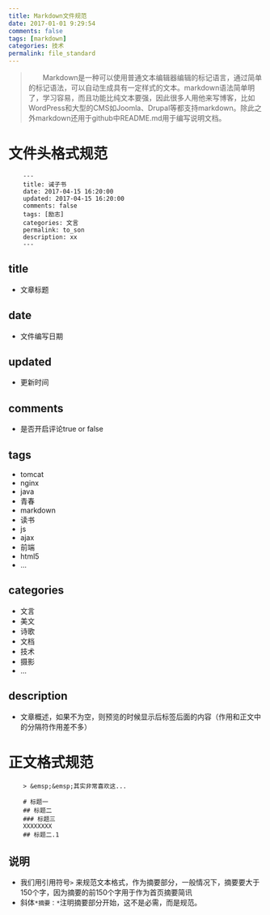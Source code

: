 ```yaml
---
title: Markdown文件规范
date: 2017-01-01 9:29:54
comments: false
tags: [markdown]
categories: 技术
permalink: file_standard
---
```

> &emsp;&emsp;Markdown是一种可以使用普通文本编辑器编辑的标记语言，通过简单的标记语法，可以自动生成具有一定样式的文本。markdown语法简单明了，学习容易，而且功能比纯文本要强，因此很多人用他来写博客，比如WordPress和大型的CMS如Joomla、Drupal等都支持markdown。除此之外markdown还用于github中README.md用于编写说明文档。

# 文件头格式规范
``` stylus
    ---
    title: 诫子书
    date: 2017-04-15 16:20:00
    updated: 2017-04-15 16:20:00
    comments: false
    tags: [励志]
    categories: 文言
    permalink: to_son
    description: xx
    ---
```
## title
 - 文章标题

## date
 - 文件编写日期
 
## updated
 - 更新时间

## comments
 - 是否开启评论true or false 

## tags
 - tomcat
 - nginx
 - java
 - 青春
 - markdown
 - 读书
 - js
 - ajax
 - 前端
 - html5
 - ...

## categories
 - 文言
 - 美文
 - 诗歌
 - 文档
 - 技术
 - 摄影
 - ...
## description
 - 文章概述，如果不为空，则预览的时候显示后标签后面的内容（作用和正文中的分隔符作用差不多）

# 正文格式规范
```
    > &emsp;&emsp;其实非常喜欢这...
    
    # 标题一
    ## 标题二
    ### 标题三    
    XXXXXXXX
    ## 标题二.1
```

## 说明
 - 我们用引用符号`>` 来规范文本格式，作为摘要部分，一般情况下，摘要要大于150个字，因为摘要的前150个字用于作为首页摘要简讯
 - 斜体`*摘要：*`注明摘要部分开始，这不是必需，而是规范。